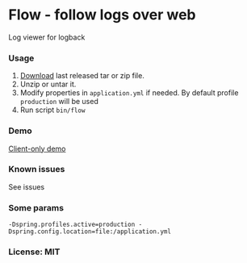 Flow - follow logs over web
==============
Log viewer for logback

### Usage
1. [Download](https://github.com/avvero/flow/releases) last released tar or zip file.  
2. Unzip or untar it.
3. Modify properties in `application.yml` if needed. By default profile `production` will be used
4. Run script `bin/flow`

### Demo
[Client-only demo](http://avvero.github.io/flow)

### Known issues
See issues

### Some params
```
-Dspring.profiles.active=production -Dspring.config.location=file:/application.yml
```

### License: MIT
